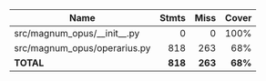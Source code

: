 | Name                             |    Stmts |     Miss |   Cover |
|--------------------------------- | -------: | -------: | ------: |
| src/magnum\_opus/\_\_init\_\_.py |        0 |        0 |    100% |
| src/magnum\_opus/operarius.py    |      818 |      263 |     68% |
|                        **TOTAL** |  **818** |  **263** | **68%** |
